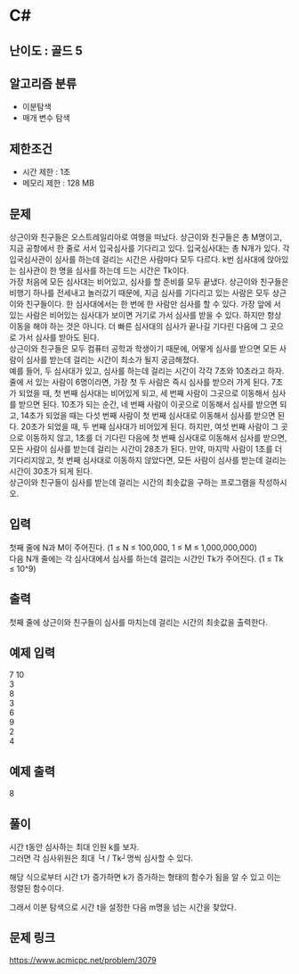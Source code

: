 # C#

## 난이도 : 골드 5

## 알고리즘 분류
  - 이분탐색
  - 매개 변수 탐색

## 제한조건
  - 시간 제한 : 1초
  - 메모리 제한 : 128 MB

## 문제
상근이와 친구들은 오스트레일리아로 여행을 떠났다. 상근이와 친구들은 총 M명이고, 지금 공항에서 한 줄로 서서 입국심사를 기다리고 있다. 입국심사대는 총 N개가 있다. 각 입국심사관이 심사를 하는데 걸리는 시간은 사람마다 모두 다르다. k번 심사대에 앉아있는 심사관이 한 명을 심사를 하는데 드는 시간은 Tk이다.<br/>
가장 처음에 모든 심사대는 비어있고, 심사를 할 준비를 모두 끝냈다. 상근이와 친구들은 비행기 하나를 전세내고 놀러갔기 때문에, 지금 심사를 기다리고 있는 사람은 모두 상근이와 친구들이다. 한 심사대에서는 한 번에 한 사람만 심사를 할 수 있다. 가장 앞에 서 있는 사람은 비어있는 심사대가 보이면 거기로 가서 심사를 받을 수 있다. 하지만 항상 이동을 해야 하는 것은 아니다. 더 빠른 심사대의 심사가 끝나길 기다린 다음에 그 곳으로 가서 심사를 받아도 된다.<br/>
상근이와 친구들은 모두 컴퓨터 공학과 학생이기 때문에, 어떻게 심사를 받으면 모든 사람이 심사를 받는데 걸리는 시간이 최소가 될지 궁금해졌다.<br/>
예를 들어, 두 심사대가 있고, 심사를 하는데 걸리는 시간이 각각 7초와 10초라고 하자. 줄에 서 있는 사람이 6명이라면, 가장 첫 두 사람은 즉시 심사를 받으러 가게 된다. 7초가 되었을 때, 첫 번째 심사대는 비어있게 되고, 세 번째 사람이 그곳으로 이동해서 심사를 받으면 된다. 10초가 되는 순간, 네 번째 사람이 이곳으로 이동해서 심사를 받으면 되고, 14초가 되었을 때는 다섯 번째 사람이 첫 번째 심사대로 이동해서 심사를 받으면 된다. 20초가 되었을 때, 두 번째 심사대가 비어있게 된다. 하지만, 여섯 번째 사람이 그 곳으로 이동하지 않고, 1초를 더 기다린 다음에 첫 번째 심사대로 이동해서 심사를 받으면, 모든 사람이 심사를 받는데 걸리는 시간이 28초가 된다. 만약, 마지막 사람이 1초를 더 기다리지않고, 첫 번째 심사대로 이동하지 않았다면, 모든 사람이 심사를 받는데 걸리는 시간이 30초가 되게 된다.<br/>
상근이와 친구들이 심사를 받는데 걸리는 시간의 최솟값을 구하는 프로그램을 작성하시오.<br/>


## 입력
첫째 줄에 N과 M이 주어진다. (1 ≤ N ≤ 100,000, 1 ≤ M ≤ 1,000,000,000)<br/>
다음 N개 줄에는 각 심사대에서 심사를 하는데 걸리는 시간인 Tk가 주어진다. (1 ≤ Tk ≤ 10^9)<br/>


## 출력
첫째 줄에 상근이와 친구들이 심사를 마치는데 걸리는 시간의 최솟값을 출력한다.<br/>


## 예제 입력
7 10<br/>
3<br/>
8<br/>
3<br/>
6<br/>
9<br/>
2<br/>
4<br/>


## 예제 출력
8<br/>


## 풀이
시간 t동안 심사하는 최대 인원 k를 보자.<br/>
그러면 각 심사위원은 최대 └t / Tk┘명씩 심사할 수 있다.<br/>


해당 식으로부터 시간 t가 증가하면 k가 증가하는 형태의 함수가 됨을 알 수 있고 이는 정렬된 함수이다.<br/>


그래서 이분 탐색으로 시간 t을 설정한 다음 m명을 넘는 시간을 찾았다.<br/>


## 문제 링크
https://www.acmicpc.net/problem/3079